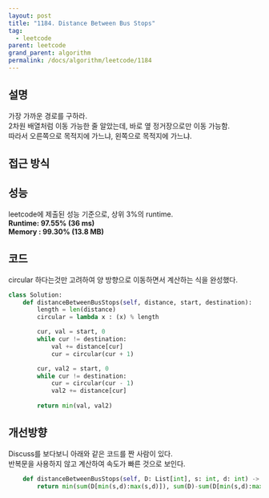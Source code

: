 ```yaml
---
layout: post
title: "1184. Distance Between Bus Stops"
tag:
  - leetcode
parent: leetcode
grand_parent: algorithm
permalink: /docs/algorithm/leetcode/1184
---
```


## 설명
가장 가까운 경로를 구하라.  
2차원 배열처럼 이동 가능한 줄 알았는데, 바로 옆 정거장으로만 이동 가능함.  
따라서 오른쪽으로 목적지에 가느냐, 왼쪽으로 목적지에 가느냐.

## 접근 방식


## 성능
leetcode에 제출된 성능 기준으로, 상위 3%의 runtime.  
**Runtime: 97.55% (36 ms)**  
**Memory : 99.30% (13.8 MB)**

## 코드
circular 하다는것만 고려하여 양 방향으로 이동하면서 계산하는 식을 완성했다.  
```python
class Solution:
    def distanceBetweenBusStops(self, distance, start, destination):
        length = len(distance)
        circular = lambda x : (x) % length

        cur, val = start, 0
        while cur != destination:
            val += distance[cur]
            cur = circular(cur + 1)

        cur, val2 = start, 0
        while cur != destination:
            cur = circular(cur - 1)
            val2 += distance[cur]
            
        return min(val, val2)
```

## 개선방향
Discuss를 보다보니 아래와 같은 코드를 짠 사람이 있다.  
반복문을 사용하지 않고 계산하여 속도가 빠른 것으로 보인다.  
```python
    def distanceBetweenBusStops(self, D: List[int], s: int, d: int) -> int:
        return min(sum(D[min(s,d):max(s,d)]), sum(D)-sum(D[min(s,d):max(s,d)]))
```